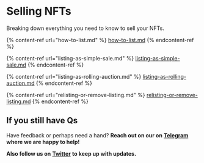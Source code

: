 # Selling NFTs

Breaking down everything you need to know to sell your NFTs.

{% content-ref url="how-to-list.md" %}
[how-to-list.md](how-to-list.md)
{% endcontent-ref %}

{% content-ref url="listing-as-simple-sale.md" %}
[listing-as-simple-sale.md](listing-as-simple-sale.md)
{% endcontent-ref %}

{% content-ref url="listing-as-rolling-auction.md" %}
[listing-as-rolling-auction.md](listing-as-rolling-auction.md)
{% endcontent-ref %}

{% content-ref url="relisting-or-remove-listing.md" %}
[relisting-or-remove-listing.md](relisting-or-remove-listing.md)
{% endcontent-ref %}



## If you still have Qs

Have feedback or perhaps need a hand? **Reach out on our on** [**Telegram**](https://t.me/Mintbase) **where we are happy to help!**

**Also follow us on** [**Twitter**](https://twitter.com/mintbase) **to keep up with updates.**

